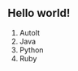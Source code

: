 
Hello world!
-----------------------------------------------------------------------------------------
1. AutoIt  
2. Java  
3. Python  
4. Ruby  
